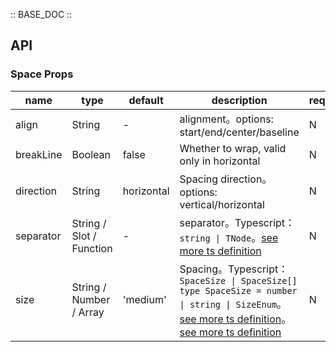 :: BASE_DOC ::

## API


### Space Props

name | type | default | description | required
-- | -- | -- | -- | --
align | String | - | alignment。options: start/end/center/baseline | N
breakLine | Boolean | false | Whether to wrap, valid only in horizontal | N
direction | String | horizontal | Spacing direction。options: vertical/horizontal | N
separator | String / Slot / Function | - | separator。Typescript：`string \| TNode`。[see more ts definition](https://github.com/Tencent/tdesign-mobile-vue/blob/develop/src/common.ts) | N
size | String / Number / Array | 'medium' | Spacing。Typescript：`SpaceSize \| SpaceSize[]` `type SpaceSize = number \| string \| SizeEnum`。[see more ts definition](https://github.com/Tencent/tdesign-mobile-vue/blob/develop/src/common.ts)。[see more ts definition](https://github.com/Tencent/tdesign-mobile-vue/tree/develop/src/space/type.ts) | N
